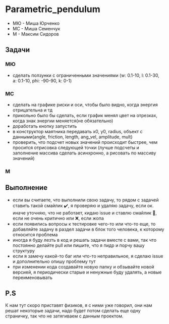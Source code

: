 # Parametric_pendulum
- МЮ - Миша Юрченко
- МС - Миша Семенчук
- М - Максим Сидоров
## Задачи
### МЮ
- сделать ползунки с ограниченными значениями (w: 0.1-10, l: 0.1-30, a: 0.1-10, phi: -90-90, k: 0-1)
### МС
- сделать на графике риски и оси, чтобы было видно, когда энергия отрицательна и тд
- прикольно было бы сделать, если график менял цвет на отрезках, когда знак энергии меняется(не обязательно)
- доработать кнопку запустить
- в конструктор маятника передавать x0, y0, radius, объект с данными(angle, friction, length, ang_vel, amplitude, mult)
- проверить, что подсчет новых значений происходит быстрее, чем просится отрисовка следующей точки (лучше подсчеты и заполнение массива сделать асинхронно, а рисовать по массиву значений)
### М
## Выполнение
- если вы считаете, что выполнили свою задачу, то рядом с задачей ставить такой смайлик :heavy_check_mark:, я проверяю и удаляю задачу, если ок. иначе уточняю, что не работает, кидаю issue и ставлю смайлик :shit:, если не очень критично или :x:, если жопа
- если появились вопросы к тестировке чего-то или что-то еще, то добавляйте задачу в раздел задачи в блок того человека, к которому относится проблема
- иногда я буду лезть в код и решать задачи вместе с вами, так что постоянно делайте pull или пишите, что я пидр и порчу вашу структуру
- если я замечу какой-то баг или что-то неправильное, я сделаю issue и дополнительно опишу проблему тут
- при изменении кода создавайте новую папку и обзывайте новой версией, я периодически старые и ненужные буду удалять, а новые переименовывать
## P.S
К нам тут скоро приставят физиков, я с ними уже говорил, они нам решат некоторые задачи, надо будет потом сделать еще одну страничку, так что не затягиваем с данным проектом.
